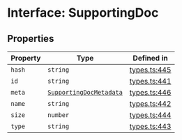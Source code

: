 # Interface: SupportingDoc

## Properties

| Property | Type | Defined in |
| ------ | ------ | ------ |
| `hash` | `string` | [types.ts:445](https://github.com/monerium/js-monorepo/blob/main/packages/sdk/src/types.ts#L445) |
| `id` | `string` | [types.ts:441](https://github.com/monerium/js-monorepo/blob/main/packages/sdk/src/types.ts#L441) |
| `meta` | [`SupportingDocMetadata`](/docs/packages/sdk/interfaces/SupportingDocMetadata.md) | [types.ts:446](https://github.com/monerium/js-monorepo/blob/main/packages/sdk/src/types.ts#L446) |
| `name` | `string` | [types.ts:442](https://github.com/monerium/js-monorepo/blob/main/packages/sdk/src/types.ts#L442) |
| `size` | `number` | [types.ts:444](https://github.com/monerium/js-monorepo/blob/main/packages/sdk/src/types.ts#L444) |
| `type` | `string` | [types.ts:443](https://github.com/monerium/js-monorepo/blob/main/packages/sdk/src/types.ts#L443) |
